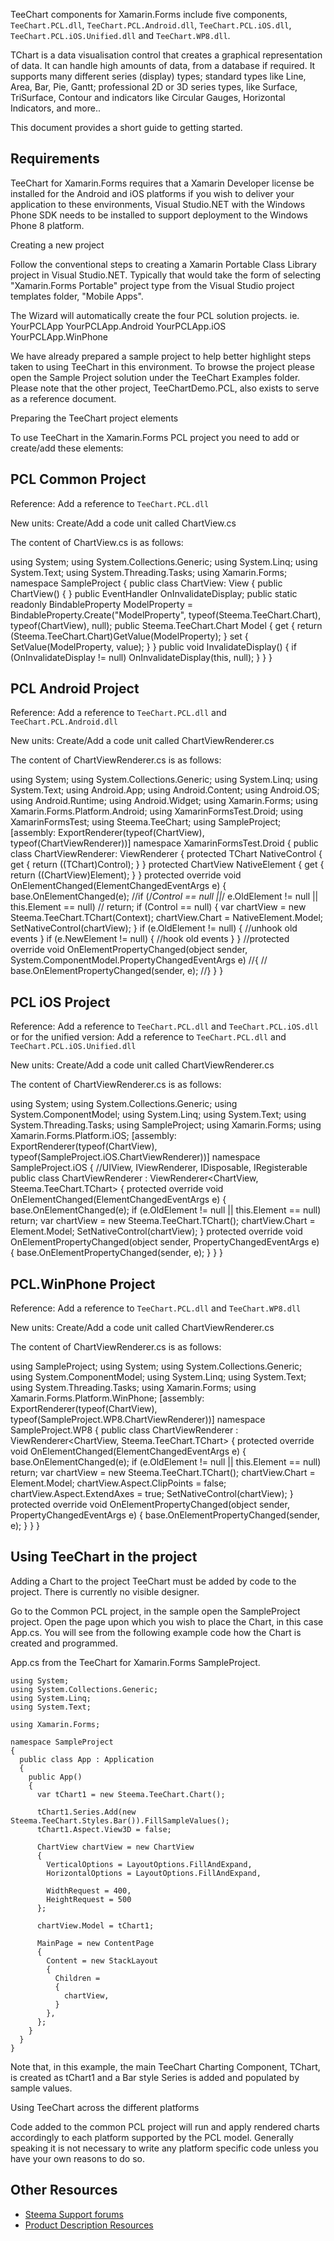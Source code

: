 TeeChart components for Xamarin.Forms include five components, `TeeChart.PCL.dll`, `TeeChart.PCL.Android.dll`, `TeeChart.PCL.iOS.dll`,
`TeeChart.PCL.iOS.Unified.dll` and `TeeChart.WP8.dll`.

TChart is a data visualisation control that creates a graphical representation of data. It can handle high amounts of data, 
from a database if required. It supports many different series (display) types; standard types like Line, Area, Bar, Pie, Gantt; 
professional 2D or 3D series types, like Surface, TriSurface, Contour and indicators like Circular Gauges, Horizontal Indicators, 
and more..

This document provides a short guide to getting started.

Requirements
------------

TeeChart for Xamarin.Forms requires that a Xamarin Developer license be installed for the Android and iOS platforms if you wish to deliver your application to these environments, Visual Studio.NET with the Windows Phone SDK needs to be installed to support deployment to the Windows Phone 8 platform. 

Creating a new project 

Follow the conventional steps to creating a Xamarin Portable Class Library  project in Visual Studio.NET. Typically that would take the form of selecting "Xamarin.Forms Portable" project type from the Visual Studio project templates folder, "Mobile Apps". 

The Wizard will automatically create the four PCL solution projects. 
ie. 
YourPCLApp 
YourPCLApp.Android 
YourPCLApp.iOS 
YourPCLApp.WinPhone 

We have already prepared a sample project to help better highlight steps taken to using TeeChart in this environment. To browse the project please open the Sample Project solution under the TeeChart Examples folder. Please note that the other project, TeeChartDemo.PCL, also exists to serve as a reference document. 


Preparing the TeeChart project elements

To use TeeChart in the Xamarin.Forms PCL project you need to add or create/add these elements: 

PCL Common Project 
------------------
Reference: Add a reference to `TeeChart.PCL.dll` 

New units: Create/Add a code unit called ChartView.cs 

The content of ChartView.cs is as follows: 


using System; using System.Collections.Generic; using System.Linq; using System.Text; using System.Threading.Tasks; using Xamarin.Forms;  namespace SampleProject {   public class ChartView: View   {     public ChartView()     {     }      public EventHandler OnInvalidateDisplay;      public static readonly BindableProperty ModelProperty =       BindableProperty.Create("ModelProperty", typeof(Steema.TeeChart.Chart), typeof(ChartView), null);      public Steema.TeeChart.Chart Model     {       get { return (Steema.TeeChart.Chart)GetValue(ModelProperty); }       set { SetValue(ModelProperty, value); }     }      public void InvalidateDisplay()     {       if (OnInvalidateDisplay != null)         OnInvalidateDisplay(this, null);     }   }  } 


PCL Android Project 
-------------------
Reference: Add a reference to `TeeChart.PCL.dll` and `TeeChart.PCL.Android.dll` 

New units: Create/Add a code unit called ChartViewRenderer.cs 

The content of ChartViewRenderer.cs is as follows: 


using System; using System.Collections.Generic; using System.Linq; using System.Text;  using Android.App; using Android.Content; using Android.OS; using Android.Runtime; using Android.Widget; using Xamarin.Forms; using Xamarin.Forms.Platform.Android; using XamarinFormsTest.Droid; using XamarinFormsTest; using Steema.TeeChart; using SampleProject;  [assembly: ExportRenderer(typeof(ChartView), typeof(ChartViewRenderer))] namespace XamarinFormsTest.Droid {   public class ChartViewRenderer: ViewRenderer   {     protected TChart NativeControl     {       get       {         return ((TChart)Control);       }     }      protected ChartView NativeElement     {       get       {         return ((ChartView)Element);       }     }      protected override void OnElementChanged(ElementChangedEventArgs<View> e)     {       base.OnElementChanged(e);        //if (/*Control == null ||*/ e.OldElement != null || this.Element == null)       //  return;        if (Control == null)       {         var chartView = new Steema.TeeChart.TChart(Context);          chartView.Chart = NativeElement.Model;          SetNativeControl(chartView);       }        if (e.OldElement != null)       {         //unhook old events       }        if (e.NewElement != null)       {         //hook old events       }     }      //protected override void OnElementPropertyChanged(object sender, System.ComponentModel.PropertyChangedEventArgs e)     //{     //  base.OnElementPropertyChanged(sender, e);     //}   } }


PCL iOS Project 
---------------
Reference: Add a reference to `TeeChart.PCL.dll` and `TeeChart.PCL.iOS.dll` 
or for the unified version:
Add a reference to `TeeChart.PCL.dll` and `TeeChart.PCL.iOS.Unified.dll` 

New units: Create/Add a code unit called ChartViewRenderer.cs 

The content of ChartViewRenderer.cs is as follows: 


using System; using System.Collections.Generic; using System.ComponentModel; using System.Linq; using System.Text; using System.Threading.Tasks; using SampleProject; using Xamarin.Forms; using Xamarin.Forms.Platform.iOS;  [assembly: ExportRenderer(typeof(ChartView), typeof(SampleProject.iOS.ChartViewRenderer))] namespace SampleProject.iOS {      //UIView, IViewRenderer, IDisposable, IRegisterable   public class ChartViewRenderer : ViewRenderer<ChartView, Steema.TeeChart.TChart>   {           protected override void OnElementChanged(ElementChangedEventArgs<ChartView> e)     {       base.OnElementChanged(e);       if (e.OldElement != null || this.Element == null)         return;        var chartView = new Steema.TeeChart.TChart();         chartView.Chart = Element.Model;        SetNativeControl(chartView);     }      protected override void OnElementPropertyChanged(object sender, PropertyChangedEventArgs e)     {       base.OnElementPropertyChanged(sender, e);     }   } }


PCL.WinPhone Project 
-------------------- 
Reference: Add a reference to `TeeChart.PCL.dll` and `TeeChart.WP8.dll` 

New units: Create/Add a code unit called ChartViewRenderer.cs 

The content of ChartViewRenderer.cs is as follows: 


using SampleProject; using System; using System.Collections.Generic; using System.ComponentModel; using System.Linq; using System.Text; using System.Threading.Tasks; using Xamarin.Forms; using Xamarin.Forms.Platform.WinPhone;  [assembly: ExportRenderer(typeof(ChartView), typeof(SampleProject.WP8.ChartViewRenderer))] namespace SampleProject.WP8 {   public class ChartViewRenderer : ViewRenderer<ChartView, Steema.TeeChart.TChart>   {     protected override void OnElementChanged(ElementChangedEventArgs<ChartView> e)     {       base.OnElementChanged(e);       if (e.OldElement != null || this.Element == null)         return;        var chartView = new Steema.TeeChart.TChart();        chartView.Chart = Element.Model;       chartView.Aspect.ClipPoints = false;       chartView.Aspect.ExtendAxes = true;        SetNativeControl(chartView);     }      protected override void OnElementPropertyChanged(object sender, PropertyChangedEventArgs e)     {       base.OnElementPropertyChanged(sender, e);     }   } } 


Using TeeChart in the project
-----------------------------
Adding a Chart to the project 
TeeChart must be added by code to the project. There is currently no visible designer. 

Go to the Common PCL project, in the sample open the SampleProject project. Open the page upon which you wish to place the Chart, in this case App.cs. You will see from the following example code how the Chart is created and programmed. 

App.cs from the TeeChart for Xamarin.Forms SampleProject. 

	using System;
	using System.Collections.Generic;
	using System.Linq;
	using System.Text;

	using Xamarin.Forms;

	namespace SampleProject
	{
	  public class App : Application
	  {
		public App()
		{
		  var tChart1 = new Steema.TeeChart.Chart();

		  tChart1.Series.Add(new Steema.TeeChart.Styles.Bar()).FillSampleValues();
		  tChart1.Aspect.View3D = false;
		  
		  ChartView chartView = new ChartView
		  {
			VerticalOptions = LayoutOptions.FillAndExpand,
			HorizontalOptions = LayoutOptions.FillAndExpand,

			WidthRequest = 400,
			HeightRequest = 500
		  };

		  chartView.Model = tChart1;

		  MainPage = new ContentPage
		  {
			Content = new StackLayout
			{
			  Children =
			  {
				chartView,
			  }
			},
		  };
		}
	  }
	}

Note that, in this example, the main TeeChart Charting Component, TChart, is created as tChart1 and a Bar style Series is added and populated by sample values. 

Using TeeChart across the different platforms 

Code added to the common PCL project will run and apply rendered charts accordingly to each platform supported by the PCL model. Generally speaking it is not necessary to write any platform specific code unless you have your own reasons to do so. 

## Other Resources

* [Steema Support forums](http://support.steema.com)
* [Product Description Resources](http://www.steema.com/teechart/mobile)
